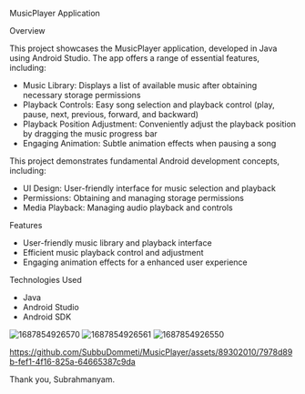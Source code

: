MusicPlayer Application

Overview

This project showcases the MusicPlayer application, developed in Java using Android Studio. The app offers a range of essential features, including:

- Music Library: Displays a list of available music after obtaining necessary storage permissions
- Playback Controls: Easy song selection and playback control (play, pause, next, previous, forward, and backward)
- Playback Position Adjustment: Conveniently adjust the playback position by dragging the music progress bar
- Engaging Animation: Subtle animation effects when pausing a song

This project demonstrates fundamental Android development concepts, including:

- UI Design: User-friendly interface for music selection and playback
- Permissions: Obtaining and managing storage permissions
- Media Playback: Managing audio playback and controls

Features

- User-friendly music library and playback interface
- Efficient music playback control and adjustment
- Engaging animation effects for a enhanced user experience

Technologies Used

- Java
- Android Studio
- Android SDK

![1687854926570](https://github.com/SubbuDommeti/MusicPlayer/assets/89302010/7340db1d-68ac-41d2-bd0f-39d32cfc9788)
![1687854926561](https://github.com/SubbuDommeti/MusicPlayer/assets/89302010/68251f9e-9897-4da6-b809-18504cac0308)
![1687854926550](https://github.com/SubbuDommeti/MusicPlayer/assets/89302010/702bd3cb-1fc5-4a29-9f40-d2a89f6dac95)

https://github.com/SubbuDommeti/MusicPlayer/assets/89302010/7978d89b-fef1-4f16-825a-64665387c9da


Thank you,
Subrahmanyam.






